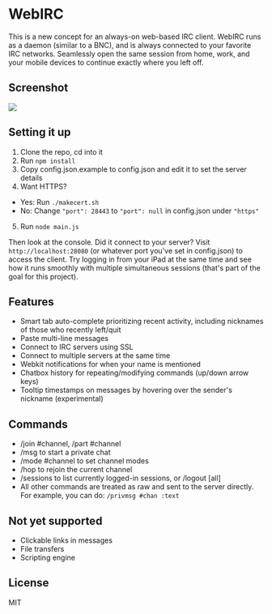 # WebIRC

This is a new concept for an always-on web-based IRC client. WebIRC runs as a daemon (similar to a BNC), and is always connected to your favorite IRC networks. Seamlessly open the same session from home, work, and your mobile devices to continue exactly where you left off.

## Screenshot
![](http://img17.imageshack.us/img17/8301/fydc.jpg)

## Setting it up

1. Clone the repo, cd into it
2. Run `npm install`
3. Copy config.json.example to config.json and edit it to set the server details
4. Want HTTPS?
  * Yes: Run `./makecert.sh`
  * No: Change `"port": 28443` to `"port": null` in config.json under `"https"`
5. Run `node main.js`

Then look at the console. Did it connect to your server? Visit `http://localhost:28080` (or whatever port you've set in config.json) to access the client. Try logging in from your iPad at the same time and see how it runs smoothly with multiple simultaneous sessions (that's part of the goal for this project).

## Features

* Smart tab auto-complete prioritizing recent activity, including nicknames of those who recently left/quit
* Paste multi-line messages
* Connect to IRC servers using SSL
* Connect to multiple servers at the same time
* Webkit notifications for when your name is mentioned
* Chatbox history for repeating/modifying commands (up/down arrow keys)
* Tooltip timestamps on messages by hovering over the sender's nickname (experimental)

## Commands

* /join #channel, /part #channel
* /msg <nick> <text> to start a private chat
* /mode #channel <modes> to set channel modes
* /hop to rejoin the current channel
* /sessions to list currently logged-in sessions, or /logout [all]
* All other commands are treated as raw and sent to the server directly. For example, you can do: `/privmsg #chan :text`

## Not yet supported
* Clickable links in messages
* File transfers
* Scripting engine

## License
MIT
